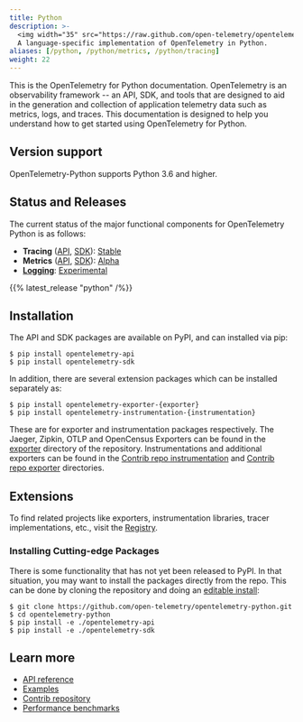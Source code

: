 ```yaml
---
title: Python
description: >-
  <img width="35" src="https://raw.github.com/open-telemetry/opentelemetry.io/main/iconography/32x32/Python_SDK.svg"></img>
  A language-specific implementation of OpenTelemetry in Python.
aliases: [/python, /python/metrics, /python/tracing]
weight: 22
---
```


This is the OpenTelemetry for Python documentation. OpenTelemetry is an
observability framework -- an API, SDK, and tools that are designed to aid in
the generation and collection of application telemetry data such as metrics,
logs, and traces. This documentation is designed to help you understand how to
get started using OpenTelemetry for Python.

## Version support

OpenTelemetry-Python supports Python 3.6 and higher.

## Status and Releases

The current status of the major functional components for OpenTelemetry Python
is as follows:

- **Tracing** ([API][api/t], [SDK][sdk/t]): [Stable][]
- **Metrics** ([API][api/m], [SDK][sdk/m]): [Alpha][Experimental]
- **[Logging][]**: [Experimental][]

[api/m]: https://opentelemetry-python.readthedocs.io/en/stable/api/metrics.html
[api/t]: https://opentelemetry-python.readthedocs.io/en/stable/api/trace.html
[Experimental]: /docs/reference/specification/versioning-and-stability/#experimental
[Logging]: https://opentelemetry-python.readthedocs.io/en/stable/sdk/logs.html
[sdk/m]: https://opentelemetry-python.readthedocs.io/en/stable/sdk/metrics.html
[sdk/t]: https://opentelemetry-python.readthedocs.io/en/stable/sdk/trace.html
[Stable]: /docs/reference/specification/versioning-and-stability/#stable

{{% latest_release "python" /%}}

## Installation

The API and SDK packages are available on PyPI, and can installed via pip:

```console
$ pip install opentelemetry-api
$ pip install opentelemetry-sdk
```

In addition, there are several extension packages which can be installed separately as:

```console
$ pip install opentelemetry-exporter-{exporter}
$ pip install opentelemetry-instrumentation-{instrumentation}
```

These are for exporter and instrumentation packages respectively.
The Jaeger, Zipkin, OTLP and OpenCensus Exporters can be found in the [exporter](https://github.com/open-telemetry/opentelemetry-python/blob/main/exporter/)
directory of the repository. Instrumentations and additional exporters can be found in the
[Contrib repo instrumentation](https://github.com/open-telemetry/opentelemetry-python-contrib/tree/main/instrumentation)
and [Contrib repo exporter](https://github.com/open-telemetry/opentelemetry-python-contrib/tree/main/exporter) directories.

## Extensions

To find related projects like exporters, instrumentation libraries, tracer
implementations, etc., visit the [Registry](/registry/?s=python).

### Installing Cutting-edge Packages

There is some functionality that has not yet been released to PyPI. In that
situation, you may want to install the packages directly from the repo. This can
be done by cloning the repository and doing an [editable
install](https://pip.pypa.io/en/stable/reference/pip_install/#editable-installs):

```console
$ git clone https://github.com/open-telemetry/opentelemetry-python.git
$ cd opentelemetry-python
$ pip install -e ./opentelemetry-api
$ pip install -e ./opentelemetry-sdk
```

## Learn more

- [API reference][]
- [Examples][]
- [Contrib repository][]
- [Performance benchmarks][]

[API reference]: https://opentelemetry-python.readthedocs.io/en/stable/
[Contrib repository]: https://github.com/open-telemetry/opentelemetry-python-contrib
[Examples]: https://opentelemetry-python.readthedocs.io/en/stable/examples/
[Performance benchmarks]: https://open-telemetry.github.io/opentelemetry-python/benchmarks/
